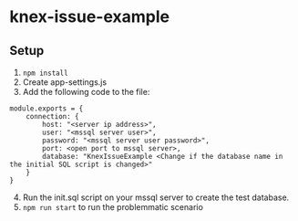 # knex-issue-example

## Setup
  1. `npm install`
  2. Create app-settings.js
  3. Add the following code to the file:
  ```
  module.exports = {
      connection: {
          host: "<server ip address>",
          user: "<mssql server user>",
          password: "<mssql server user password>",
          port: <open port to mssql server>,
          database: "KnexIssueExample <Change if the database name in the initial SQL script is changed>"
      }
  }
  ```
  4. Run the init.sql script on your mssql server to create the test database.
  5. `npm run start` to run the problemmatic scenario
